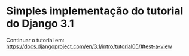 # Simples implementação do tutorial do Django 3.1

Continuar o tutorial em: https://docs.djangoproject.com/en/3.1/intro/tutorial05/#test-a-view